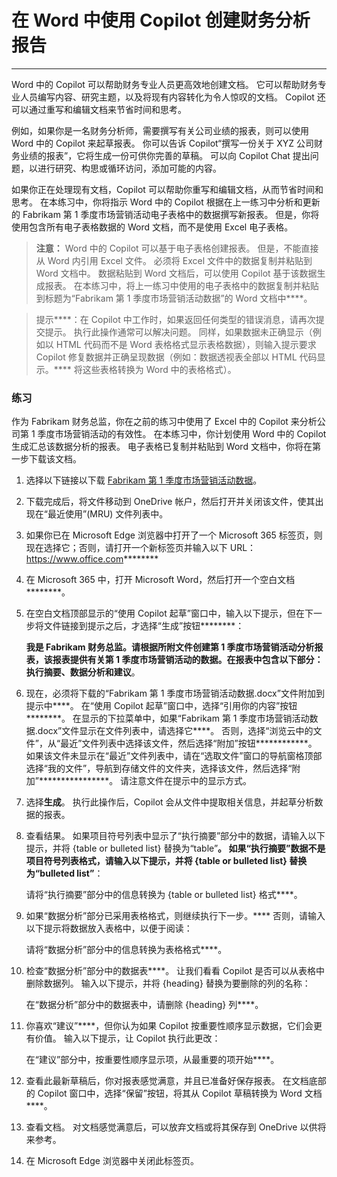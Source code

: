 # 在 Word 中使用 Copilot 创建财务分析报告
---
Word 中的 Copilot 可以帮助财务专业人员更高效地创建文档。 它可以帮助财务专业人员编写内容、研究主题，以及将现有内容转化为令人惊叹的文档。 Copilot 还可以通过重写和编辑文档来节省时间和思考。

例如，如果你是一名财务分析师，需要撰写有关公司业绩的报表，则可以使用 Word 中的 Copilot 来起草报表。 你可以告诉 Copilot“撰写一份关于 XYZ 公司财务业绩的报表”，它将生成一份可供你完善的草稿。 可以向 Copilot Chat 提出问题，以进行研究、构思或循环访问，添加可能的内容。

如果你正在处理现有文档，Copilot 可以帮助你重写和编辑文档，从而节省时间和思考。 在本练习中，你将指示 Word 中的 Copilot 根据在上一练习中分析和更新的 Fabrikam 第 1 季度市场营销活动电子表格中的数据撰写新报表。 但是，你将使用包含所有电子表格数据的 Word 文档，而不是使用 Excel 电子表格。

> **注意：** Word 中的 Copilot 可以基于电子表格创建报表。 但是，不能直接从 Word 内引用 Excel 文件。 必须将 Excel 文件中的数据复制并粘贴到 Word 文档中。 数据粘贴到 Word 文档后，可以使用 Copilot 基于该数据生成报表。 在本练习中，将上一练习中使用的电子表格中的数据复制并粘贴到标题为“Fabrikam 第 1 季度市场营销活动数据”的 Word 文档中****。

> 提示****：在 Copilot 中工作时，如果返回任何类型的错误消息，请再次提交提示。 执行此操作通常可以解决问题。 同样，如果数据未正确显示（例如以 HTML 代码而不是 Word 表格格式显示表格数据），则输入提示要求 Copilot 修复数据并正确呈现数据（例如：数据透视表全部以 HTML 代码显示。**** 将这些表格转换为 Word 中的表格格式）。

### 练习

作为 Fabrikam 财务总监，你在之前的练习中使用了 Excel 中的 Copilot 来分析公司第 1 季度市场营销活动的有效性。 在本练习中，你计划使用 Word 中的 Copilot 生成汇总该数据分析的报表。 电子表格已复制并粘贴到 Word 文档中，你将在第一步下载该文档。

1.  选择以下链接以下载 [Fabrikam 第 1 季度市场营销活动数据](https://go.microsoft.com/fwlink/?linkid=2268926)。
2.  下载完成后，将文件移动到 OneDrive 帐户，然后打开并关闭该文件，使其出现在“最近使用”(MRU) 文件列表中。
3.  如果你已在 Microsoft Edge 浏览器中打开了一个 Microsoft 365 标签页，则现在选择它；否则，请打开一个新标签页并输入以下 URL：https://www.office.com********
4.  在 Microsoft 365 中，打开 Microsoft Word，然后打开一个空白文档********。
5.  在空白文档顶部显示的“使用 Copilot 起草”窗口中，输入以下提示，但在下一步将文件链接到提示之后，才选择“生成”按钮********：
    
    **我是 Fabrikam 财务总监。请根据所附文件创建第 1 季度市场营销活动分析报表，该报表提供有关第 1 季度市场营销活动的数据。在报表中包含以下部分：执行摘要、数据分析和建议**。
6.  现在，必须将下载的“Fabrikam 第 1 季度市场营销活动数据.docx”文件附加到提示中****。 在“使用 Copilot 起草”窗口中，选择“引用你的内容”按钮********。 在显示的下拉菜单中，如果“Fabrikam 第 1 季度市场营销活动数据.docx”文件显示在文件列表中，请选择它****。 否则，选择“浏览云中的文件”，从“最近”文件列表中选择该文件，然后选择“附加”按钮************。 如果该文件未显示在“最近”文件列表中，请在“选取文件”窗口的导航窗格顶部选择“我的文件”，导航到存储文件的文件夹，选择该文件，然后选择“附加”****************。 请注意文件在提示中的显示方式。
7.  选择**生成**。 执行此操作后，Copilot 会从文件中提取相关信息，并起草分析数据的报表。
8.  查看结果。 如果项目符号列表中显示了“执行摘要”部分中的数据，请输入以下提示，并将 \{table or bulleted list\} 替换为“table”************。 如果“执行摘要”数据不是项目符号列表格式，请输入以下提示，并将 \{table or bulleted list\} 替换为“bulleted list”************：
    
    请将“执行摘要”部分中的信息转换为 \{table or bulleted list\} 格式****。
9.  如果“数据分析”部分已采用表格格式，则继续执行下一步。**** 否则，请输入以下提示将数据放入表格中，以便于阅读：
    
    请将“数据分析”部分中的信息转换为表格格式****。
10. 检查“数据分析”部分中的数据表****。 让我们看看 Copilot 是否可以从表格中删除数据列。 输入以下提示，并将 \{heading\} 替换为要删除的列的名称：
    
    在“数据分析”部分中的数据表中，请删除 \{heading\} 列****。
11. 你喜欢“建议”****，但你认为如果 Copilot 按重要性顺序显示数据，它们会更有价值。 输入以下提示，让 Copilot 执行此更改：
    
    在“建议”部分中，按重要性顺序显示项，从最重要的项开始****。
12. 查看此最新草稿后，你对报表感觉满意，并且已准备好保存报表。 在文档底部的 Copilot 窗口中，选择“保留”按钮，将其从 Copilot 草稿转换为 Word 文档****。
13. 查看文档。 对文档感觉满意后，可以放弃文档或将其保存到 OneDrive 以供将来参考。
14. 在 Microsoft Edge 浏览器中关闭此标签页。
